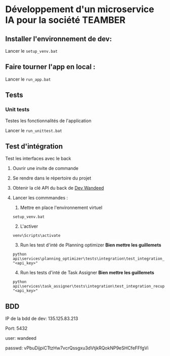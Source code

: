# Développement d'un microservice IA pour la société TEAMBER

## Installer l'environnement de dev:

Lancer le ```setup_venv.bat```

## Faire tourner l'app en local :


Lancer le ```run_app.bat```


## Tests

### Unit tests
Testes les fonctionnalités de l'application

Lancer le ```run_unittest.bat```

## Test d'intégration
Test les interfaces avec le back

1. Ouvrir une invite de commande
2. Se rendre dans le répertoire du projet
3. Obtenir la clé API du back de [Dev Wandeed](https://development.wandeed.com)
4. Lancer les commmandes :
   1. Mettre en place l'environnement virtuel
   ```
   setup_venv.bat
   ```
   
   2. L'activer
   ```
   venv\Scripts\activate
   ```
   
   3. Run les test d'inté de Planning optimizer __Bien mettre les guillemets__

   ``` 
   python api\services\planning_optimizer\tests\integration\test_integration_recuperation_data.py "<api_key>" 
   ```
   4. Run les tests d'inté de Task Assigner __Bien mettre les guillemets__
   ``` 
   python api\services\task_assigner\tests\integration\test_integration_recuperation_data.py "<api_key>" 
   ```


## BDD

IP de la bdd de dev: 135.125.83.213

Port: 5432

user: wandeed

passwd: vPbuDijpiCTtzHw7vcrQssgxu3dVtjkRQokNP9eSHCfeFFfgVi




